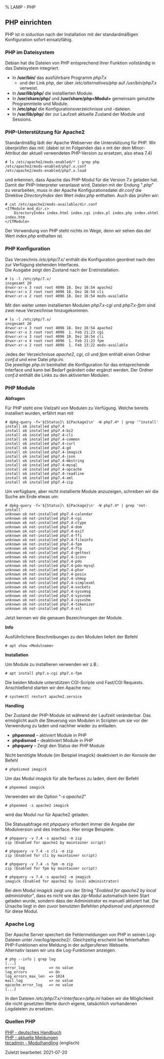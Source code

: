 % LAMP - PHP

## PHP einrichten

PHP ist in siduction nach der Installation mit der standardmäßigen Konfiguration sofort einsatzfähig.  

### PHP im Dateisystem

Debian hat die Dateien von PHP entsprechend ihrer Funktion vollständig in das Dateisystem integriert.

+ In **/usr/bin/** das ausführbare Programm *php7.x*  
    + und der Link *php*, der über */etc/alternatives/php* auf */usr/bin/php7.x* verweist.  
+ In **/usr/lib/php/** die installierten Module.  
+ In **/usr/share/php/** und **/usr/share/php\<Modul\>** gemeinsam genutzte Programmteile und Module.  
+ In **/etc/php/** die Konfigurationsverzeichnisse und -dateien.  
+ In **/var/lib/php/** der zur Laufzeit aktuelle Zustand der Module und Sessions.

### PHP-Unterstützung für Apache2

Standardmäßig lädt der Apache Webserver die Unterstützung für PHP. Wir überprüfen das mit:
(dabei ist im Folgenden das x mit der dem Minor-Attribut der aktuell verwendeten PHP-Version zu ersetzen, also etwa 7.4)

~~~
# ls /etc/apache2/mods-enabled/* | grep php
/etc/apache2/mods-enabled/php7.x.conf
/etc/apache2/mods-enabled/php7.x.load
~~~

und erkennen, dass Apache das PHP-Modul für die Version 7.x geladen hat. Damit der PHP-Interpreter veranlasst wird, Dateien mit der Endung "*.php*" zu verarbeiten, muss in der Apache Konfigurationsdatei *dir.conf* die Direktive *DirectoryIndex* den Wert *index.php* enthalten. Auch das prüfen wir:

~~~
# cat /etc/apache2/mods-available/dir.conf
<IfModule mod_dir.c>
    DirectoryIndex index.html index.cgi index.pl index.php index.xhtml index.htm
</IfModule>
~~~

Der Verwendung von PHP steht nichts im Wege, denn wir sehen das der Wert *index.php* enthalten ist.

### PHP Konfiguration

Das Verzeichnis */etc/php/7.x/* enthält die Konfiguration geordnet nach den zur Verfügung stehenden Interfaces.  
Die Ausgabe zeigt den Zustand nach der Erstinstallation.

~~~
# ls -l /etc/php/7.x/
insgesamt 20
drwxr-xr-x 3 root root 4096 18. Dez 16:54 apache2
drwxr-xr-x 3 root root 4096 18. Dez 16:54 cli
drwxr-xr-x 2 root root 4096 18. Dez 16:54 mods-available
~~~

Mit den weiter unten installierten Modulen *php7.x-cgi* und *php7.x-fpm* sind zwei neue Verzeichnise hinzugekommen.

~~~
# ls -l /etc/php/7.x/
insgesamt 20
drwxr-xr-x 3 root root 4096 18. Dez 16:54 apache2
drwxr-xr-x 3 root root 4096  1. Feb 21:23 cgi
drwxr-xr-x 3 root root 4096 18. Dez 16:54 cli
drwxr-xr-x 4 root root 4096  1. Feb 21:23 fpm
drwxr-xr-x 2 root root 4096  1. Feb 13:22 mods-available
~~~

Jedes der Verzeichnisse *apache2*, *cgi*, *cli* und *fpm* enthält einen Ordner *conf.d* und eine Datei *php.ini*.  
Die jeweilige *php.ini* beinhaltet die Konfiguration für das entsprechende Interface und kann bei Bedarf geändert oder ergänzt werden. Der Ordner *conf.d* enthält die Links zu den aktivierten Modulen.

### PHP Module

**Abfragen**

Für PHP steht eine Vielzahl von Modulen zu Verfügung. Welche bereits installiert wurden, erfährt man mit

~~~
# dpkg-query -f='${Status}\ ${Package}\n' -W php7.4* | grep '^install'
install ok installed php7.4
install ok installed php7.4-bz2
install ok installed php7.4-cli
install ok installed php7.4-common
install ok installed php7.4-curl
install ok installed php7.4-gd
install ok installed php7.4-imagick
install ok installed php7.4-json
install ok installed php7.4-mbstring
install ok installed php7.4-mysql
install ok installed php7.4-opcache
install ok installed php7.4-readline
install ok installed php7.4-xml
install ok installed php7.4-zip
~~~

Um verfügbare, aber nicht installierte Module anzuzeigen, schreiben wir die Suche am Ende etwas um:

~~~
# dpkg-query -f='${Status}\ ${Package}\n' -W php7.4* | grep 'not-install'
unknown ok not-installed php7.4-calendar
unknown ok not-installed php7.4-cgi
unknown ok not-installed php7.4-ctype
unknown ok not-installed php7.4-dom
unknown ok not-installed php7.4-exif
unknown ok not-installed php7.4-ffi
unknown ok not-installed php7.4-fileinfo
unknown ok not-installed php7.4-fpm
unknown ok not-installed php7.4-ftp
unknown ok not-installed php7.4-gettext
unknown ok not-installed php7.4-iconv
unknown ok not-installed php7.4-pdo
unknown ok not-installed php7.4-pdo-mysql
unknown ok not-installed php7.4-phar
unknown ok not-installed php7.4-posix
unknown ok not-installed php7.4-shmop
unknown ok not-installed php7.4-simplexml
unknown ok not-installed php7.4-sockets
unknown ok not-installed php7.4-sysvmsg
unknown ok not-installed php7.4-sysvsem
unknown ok not-installed php7.4-sysvshm
unknown ok not-installed php7.4-tokenizer
unknown ok not-installed php7.4-xsl
~~~

Jetzt kennen wir die genauen Bezeichnungen der Module.

**Info**

Ausführlichere Beschreibungen zu den Modulen liefert der Befehl

~~~
# apt show <Modulname>
~~~

**Installation**

Um Module zu installieren verwenden wir z.B.:

~~~
# apt install php7.x-cgi php7.x-fpm
~~~

Die beiden Module unterstützen CGI-Scripte und Fast/CGI Requests.  
Anschließend starten wir den Apache neu:

~~~
# systemctl restart apache2.service
~~~

**Handling**

Der Zustand der PHP-Module ist während der Laufzeit veränderbar. Das ermöglicht auch die Steuerung von Modulen in Scripten um sie vor der Verwendung zu laden und nachher wieder zu entladen.

+ **phpenmod** – aktiviert Module in PHP  
+ **phpdismod** – deaktiviert Module in PHP  
+ **phpquery** – Zeigt den Status der PHP Module

Nicht benötigte Module (im Beispiel imagick) deaktiviert in der Konsole der Befehl

~~~
# phpdismod imagick
~~~

Um das Modul *imagick* für alle Iterfaces zu laden, dient der Befehl

~~~
# phpenmod imagick
~~~

Verwenden wir die Option "*-s apache2*"

~~~
# phpenmod -s apache2 imagick
~~~

wird das Modul nur für Apache2 geladen.

Die Statusabfrage mit *phpquery* erfordert immer die Angabe der Modulversion und des Interface. Hier einige Beispiele:

~~~
# phpquery -v 7.4 -s apache2 -m zip
zip (Enabled for apache2 by maintainer script)

# phpquery -v 7.4 -s cli -m zip
zip (Enabled for cli by maintainer script)

# phpquery -v 7.4 -s fpm -m zip
zip (Enabled for fpm by maintainer script)

# phpquery -v 7.4 -s apache2 -m imagick
imagick (Enabled for apache2 by local administrator)
~~~

Bei dem Modul *imagick* zeigt uns der String "*Enabled for apache2 by local administrator*", dass es nicht wie das *zip*-Modul automatisch beim Start geladen wurde, sondern dass der Administrator es manuell aktiviert hat. Die Ursache liegt in den zuvor benutzten Befehlen *phpdismod* und *phpenmod* für diese Modul.

### Apache Log

Der Apache Server speichert die Fehlermeldungen von PHP in seinen Log-Dateien unter */var/log/apache2/*. Gleichzeitig erscheint bei fehlerhaften PHP-Funktionen eine Meldung in der aufgerufenen Webseite.  
Alternativ lassen wir uns die Log-Funktionen anzeigen.

~~~
# php --info | grep log
[...]
error_log 			=> no value
log_errors 			=> On
log_errors_max_len 	=> 1024
mail.log 			=> no value
opcache.error_log 	=> no value
[...]
~~~

In den Dateien */etc/php/7.x/\<Interface\>/php.ini* haben wir die Möglichkeit die nicht gesetzten Werte durch eigene, tatsächlich vorhandenen Logdateien zu ersetzen.

### Quellen PHP

[PHP - deutsches Handbuch](https://www.php.net/manual/de/)  
[PHP - aktuelle Meldungen](https://www.php.net/)  
[tecadmin - Modulhandling](https://tecadmin.net/enable-disable-php-modules-ubuntu/) (englisch)

<div id="rev">Zuletzt bearbeitet: 2021-07-20</div>
